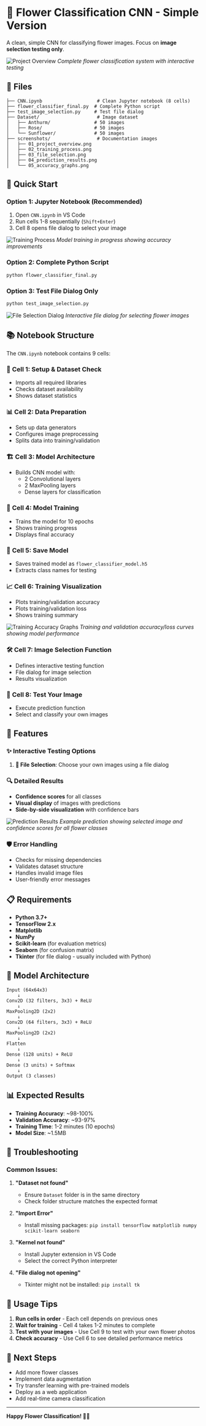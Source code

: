 # 🌺 Flower Classification CNN - Simple Version

A clean, simple CNN for classifying flower images. Focus on **image selection testing only**.

![Project Overview](screenshots/01_project_overview.png)
*Complete flower classification system with interactive testing*

## 📁 Files

```
├── CNN.ipynb                    # Clean Jupyter notebook (8 cells)
├── flower_classifier_final.py  # Complete Python script
├── test_image_selection.py     # Test file dialog
├── Dataset/                     # Image dataset
│   ├── Anthurm/                # 50 images
│   ├── Rose/                   # 50 images
│   └── Sunflower/              # 50 images
├── screenshots/                 # Documentation images
│   ├── 01_project_overview.png
│   ├── 02_training_process.png
│   ├── 03_file_selection.png
│   ├── 04_prediction_results.png
│   └── 05_accuracy_graphs.png
```

## 🚀 Quick Start

### Option 1: Jupyter Notebook (Recommended)

1. Open `CNN.ipynb` in VS Code
2. Run cells 1-8 sequentially (`Shift+Enter`)
3. Cell 8 opens file dialog to select your image

![Training Process](screenshots/02_training_process.png)
*Model training in progress showing accuracy improvements*

### Option 2: Complete Python Script

```bash
python flower_classifier_final.py
```

### Option 3: Test File Dialog Only

```bash
python test_image_selection.py
```

![File Selection Dialog](screenshots/03_file_selection.png)
*Interactive file dialog for selecting flower images*

## 📚 Notebook Structure

The `CNN.ipynb` notebook contains 9 cells:

### 🔧 **Cell 1: Setup & Dataset Check**
- Imports all required libraries
- Checks dataset availability
- Shows dataset statistics

### 📊 **Cell 2: Data Preparation**
- Sets up data generators
- Configures image preprocessing
- Splits data into training/validation

### 🏗️ **Cell 3: Model Architecture**
- Builds CNN model with:
  - 2 Convolutional layers
  - 2 MaxPooling layers
  - Dense layers for classification

### 🎯 **Cell 4: Model Training**
- Trains the model for 10 epochs
- Shows training progress
- Displays final accuracy

### 💾 **Cell 5: Save Model**
- Saves trained model as `flower_classifier_model.h5`
- Extracts class names for testing

### 📈 **Cell 6: Training Visualization**
- Plots training/validation accuracy
- Plots training/validation loss
- Shows training summary

![Training Accuracy Graphs](screenshots/05_accuracy_graphs.png)
*Training and validation accuracy/loss curves showing model performance*

### 🛠️ **Cell 7: Image Selection Function**
- Defines interactive testing function
- File dialog for image selection
- Results visualization

### 🧪 **Cell 8: Test Your Image**
- Execute prediction function
- Select and classify your own images

## 🎯 Features

### ✨ **Interactive Testing Options**

1. **📁 File Selection**: Choose your own images using a file dialog

### 🔍 **Detailed Results**

- **Confidence scores** for all classes
- **Visual display** of images with predictions
- **Side-by-side visualization** with confidence bars

![Prediction Results](screenshots/04_prediction_results.png)
*Example prediction showing selected image and confidence scores for all flower classes*

### 🛡️ **Error Handling**

- Checks for missing dependencies
- Validates dataset structure
- Handles invalid image files
- User-friendly error messages

## 📋 Requirements

- **Python 3.7+**
- **TensorFlow 2.x**
- **Matplotlib**
- **NumPy**
- **Scikit-learn** (for evaluation metrics)
- **Seaborn** (for confusion matrix)
- **Tkinter** (for file dialog - usually included with Python)

## 🎨 Model Architecture

```
Input (64x64x3)
    ↓
Conv2D (32 filters, 3x3) + ReLU
    ↓
MaxPooling2D (2x2)
    ↓
Conv2D (64 filters, 3x3) + ReLU
    ↓
MaxPooling2D (2x2)
    ↓
Flatten
    ↓
Dense (128 units) + ReLU
    ↓
Dense (3 units) + Softmax
    ↓
Output (3 classes)
```

## 📊 Expected Results

- **Training Accuracy**: ~98-100%
- **Validation Accuracy**: ~93-97%
- **Training Time**: 1-2 minutes (10 epochs)
- **Model Size**: ~1.5MB

## 🔧 Troubleshooting

### Common Issues:

1. **"Dataset not found"**
   - Ensure `Dataset` folder is in the same directory
   - Check folder structure matches the expected format

2. **"Import Error"**
   - Install missing packages: `pip install tensorflow matplotlib numpy scikit-learn seaborn`

3. **"Kernel not found"**
   - Install Jupyter extension in VS Code
   - Select the correct Python interpreter

4. **"File dialog not opening"**
   - Tkinter might not be installed: `pip install tk`

## 🎯 Usage Tips

1. **Run cells in order** - Each cell depends on previous ones
2. **Wait for training** - Cell 4 takes 1-2 minutes to complete
3. **Test with your images** - Use Cell 9 to test with your own flower photos
4. **Check accuracy** - Use Cell 6 to see detailed performance metrics

## 🌟 Next Steps

- Add more flower classes
- Implement data augmentation
- Try transfer learning with pre-trained models
- Deploy as a web application
- Add real-time camera classification

---

**Happy Flower Classification! 🌺🤖**
